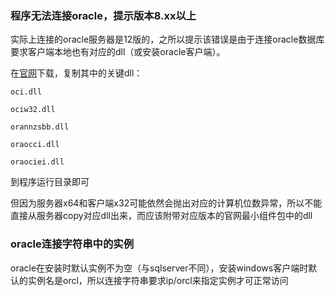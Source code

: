 ### 程序无法连接oracle，提示版本8.xx以上
实际上连接的oracle服务器是12版的，之所以提示该错误是由于连接oracle数据库要求客户端本地也有对应的dll（或安装oracle客户端）。

在[官网](https://www.oracle.com/technetwork/database/database-technologies/instant-client/downloads/index.html)下载，复制其中的关键dll：
```
oci.dll

ociw32.dll

orannzsbb.dll

oraocci.dll

oraociei.dll
```
到程序运行目录即可

但因为服务器x64和客户端x32可能依然会抛出对应的计算机位数异常，所以不能直接从服务器copy对应dll出来，而应该附带对应版本的官网最小组件包中的dll



### oracle连接字符串中的实例
oracle在安装时默认实例不为空（与sqlserver不同），安装windows客户端时默认的实例名是orcl，所以连接字符串要求ip/orcl来指定实例才可正常访问
